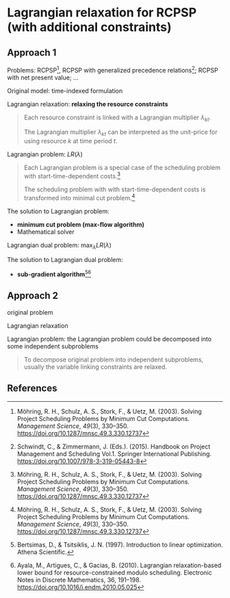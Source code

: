 # Lagrangian relaxation for RCPSP (with additional constraints)

## Approach 1

Problems: RCPSP[^1], RCPSP with generalized precedence relations[^2]; RCPSP with net present value; ...

Original model: time-indexed formulation

Lagrangian relaxation: **relaxing the resource constraints**

> Each resource constraint is linked with a Lagrangian multiplier $\lambda_{kt}$.
>
> The Lagrangian multiplier $\lambda_{kt}$ can be interpreted as the unit-price for using resource $k$ at time period $t$.

Lagrangian problem: $LR(\lambda)$

> Each Lagrangian problem is a special case of the scheduling problem with start-time-dependent costs.[^1] 
>
> The scheduling problem with with start-time-dependent costs is transformed into minimal cut problem.[^1] 

The solution to Lagrangian problem:

- **minimum cut problem (max-flow algorithm)**
- Mathematical solver

Lagrangian dual problem: $\max_{\lambda} LR(\lambda)$

The solution to Lagrangian dual problem: 

- **sub-gradient algorithm**[^3][^4]

## Approach 2

original problem

Lagrangian relaxation

Lagrangian problem: the Lagrangian problem could be decomposed into some independent subproblems

> To decompose original problem into independent subproblems, usually the variable linking constraints are relaxed.

## References

[^1]: Möhring, R. H., Schulz, A. S., Stork, F., & Uetz, M. (2003). Solving Project Scheduling Problems by Minimum Cut Computations. *Management Science*, *49*(3), 330–350. https://doi.org/10.1287/mnsc.49.3.330.12737
[^2]:Schwindt, C., & Zimmermann, J. (Eds.). (2015). Handbook on Project Management and Scheduling Vol.1. Springer International Publishing. https://doi.org/10.1007/978-3-319-05443-8
[^3]:Bertsimas, D., & Tsitsiklis, J. N. (1997). Introduction to linear optimization. Athena Scientific.
[^4]:Ayala, M., Artigues, C., & Gacias, B. (2010). Lagrangian relaxation-based lower bound for resource-constrained modulo scheduling. Electronic Notes in Discrete Mathematics, 36, 191–198. https://doi.org/10.1016/j.endm.2010.05.025








